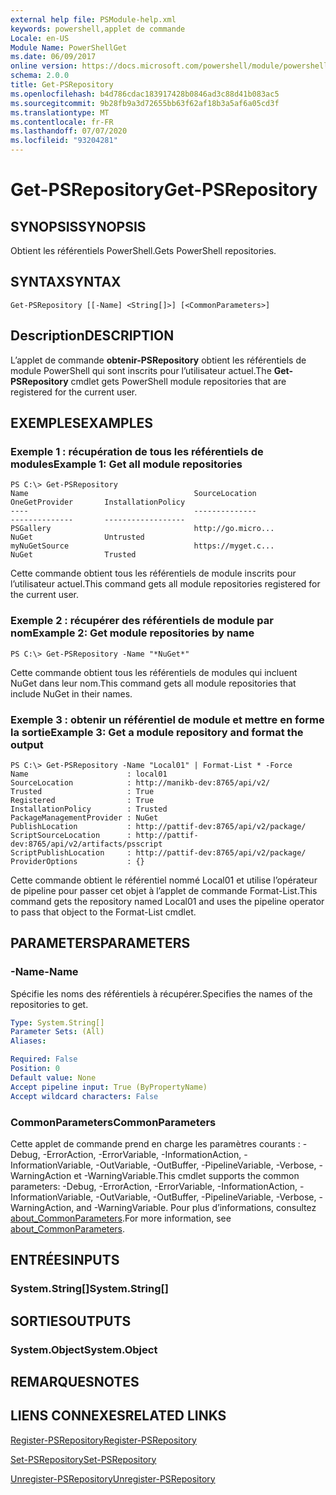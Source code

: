 ```yaml
---
external help file: PSModule-help.xml
keywords: powershell,applet de commande
Locale: en-US
Module Name: PowerShellGet
ms.date: 06/09/2017
online version: https://docs.microsoft.com/powershell/module/powershellget/get-psrepository?view=powershell-6&WT.mc_id=ps-gethelp
schema: 2.0.0
title: Get-PSRepository
ms.openlocfilehash: b4d786cdac183917428b0846ad3c88d41b083ac5
ms.sourcegitcommit: 9b28fb9a3d72655bb63f62af18b3a5af6a05cd3f
ms.translationtype: MT
ms.contentlocale: fr-FR
ms.lasthandoff: 07/07/2020
ms.locfileid: "93204281"
---
```

# <span data-ttu-id="a38a3-103">Get-PSRepository</span><span class="sxs-lookup"><span data-stu-id="a38a3-103">Get-PSRepository</span></span>

## <span data-ttu-id="a38a3-104">SYNOPSIS</span><span class="sxs-lookup"><span data-stu-id="a38a3-104">SYNOPSIS</span></span>
<span data-ttu-id="a38a3-105">Obtient les référentiels PowerShell.</span><span class="sxs-lookup"><span data-stu-id="a38a3-105">Gets PowerShell repositories.</span></span>

## <span data-ttu-id="a38a3-106">SYNTAX</span><span class="sxs-lookup"><span data-stu-id="a38a3-106">SYNTAX</span></span>

```
Get-PSRepository [[-Name] <String[]>] [<CommonParameters>]
```

## <span data-ttu-id="a38a3-107">Description</span><span class="sxs-lookup"><span data-stu-id="a38a3-107">DESCRIPTION</span></span>

<span data-ttu-id="a38a3-108">L’applet de commande **obtenir-PSRepository** obtient les référentiels de module PowerShell qui sont inscrits pour l’utilisateur actuel.</span><span class="sxs-lookup"><span data-stu-id="a38a3-108">The **Get-PSRepository** cmdlet gets PowerShell module repositories that are registered for the current user.</span></span>

## <span data-ttu-id="a38a3-109">EXEMPLES</span><span class="sxs-lookup"><span data-stu-id="a38a3-109">EXAMPLES</span></span>

### <span data-ttu-id="a38a3-110">Exemple 1 : récupération de tous les référentiels de modules</span><span class="sxs-lookup"><span data-stu-id="a38a3-110">Example 1: Get all module repositories</span></span>

```
PS C:\> Get-PSRepository
Name                                     SourceLocation                                     OneGetProvider       InstallationPolicy
----                                     --------------                                     --------------       ------------------
PSGallery                                http://go.micro...                                 NuGet                Untrusted
myNuGetSource                            https://myget.c...                                 NuGet                Trusted
```

<span data-ttu-id="a38a3-111">Cette commande obtient tous les référentiels de module inscrits pour l’utilisateur actuel.</span><span class="sxs-lookup"><span data-stu-id="a38a3-111">This command gets all module repositories registered for the current user.</span></span>

### <span data-ttu-id="a38a3-112">Exemple 2 : récupérer des référentiels de module par nom</span><span class="sxs-lookup"><span data-stu-id="a38a3-112">Example 2: Get module repositories by name</span></span>

```
PS C:\> Get-PSRepository -Name "*NuGet*"
```

<span data-ttu-id="a38a3-113">Cette commande obtient tous les référentiels de modules qui incluent NuGet dans leur nom.</span><span class="sxs-lookup"><span data-stu-id="a38a3-113">This command gets all module repositories that include NuGet in their names.</span></span>

### <span data-ttu-id="a38a3-114">Exemple 3 : obtenir un référentiel de module et mettre en forme la sortie</span><span class="sxs-lookup"><span data-stu-id="a38a3-114">Example 3: Get a module repository and format the output</span></span>

```
PS C:\> Get-PSRepository -Name "Local01" | Format-List * -Force
Name                      : local01
SourceLocation            : http://manikb-dev:8765/api/v2/
Trusted                   : True
Registered                : True
InstallationPolicy        : Trusted
PackageManagementProvider : NuGet
PublishLocation           : http://pattif-dev:8765/api/v2/package/
ScriptSourceLocation      : http://pattif-dev:8765/api/v2/artifacts/psscript
ScriptPublishLocation     : http://pattif-dev:8765/api/v2/package/
ProviderOptions           : {}
```

<span data-ttu-id="a38a3-115">Cette commande obtient le référentiel nommé Local01 et utilise l’opérateur de pipeline pour passer cet objet à l’applet de commande Format-List.</span><span class="sxs-lookup"><span data-stu-id="a38a3-115">This command gets the repository named Local01 and uses the pipeline operator to pass that object to the Format-List cmdlet.</span></span>

## <span data-ttu-id="a38a3-116">PARAMETERS</span><span class="sxs-lookup"><span data-stu-id="a38a3-116">PARAMETERS</span></span>

### <span data-ttu-id="a38a3-117">-Name</span><span class="sxs-lookup"><span data-stu-id="a38a3-117">-Name</span></span>

<span data-ttu-id="a38a3-118">Spécifie les noms des référentiels à récupérer.</span><span class="sxs-lookup"><span data-stu-id="a38a3-118">Specifies the names of the repositories to get.</span></span>

```yaml
Type: System.String[]
Parameter Sets: (All)
Aliases:

Required: False
Position: 0
Default value: None
Accept pipeline input: True (ByPropertyName)
Accept wildcard characters: False
```

### <span data-ttu-id="a38a3-119">CommonParameters</span><span class="sxs-lookup"><span data-stu-id="a38a3-119">CommonParameters</span></span>

<span data-ttu-id="a38a3-120">Cette applet de commande prend en charge les paramètres courants : -Debug, -ErrorAction, -ErrorVariable, -InformationAction, -InformationVariable, -OutVariable, -OutBuffer, -PipelineVariable, -Verbose, -WarningAction et -WarningVariable.</span><span class="sxs-lookup"><span data-stu-id="a38a3-120">This cmdlet supports the common parameters: -Debug, -ErrorAction, -ErrorVariable, -InformationAction, -InformationVariable, -OutVariable, -OutBuffer, -PipelineVariable, -Verbose, -WarningAction, and -WarningVariable.</span></span> <span data-ttu-id="a38a3-121">Pour plus d’informations, consultez [about_CommonParameters](https://go.microsoft.com/fwlink/?LinkID=113216).</span><span class="sxs-lookup"><span data-stu-id="a38a3-121">For more information, see [about_CommonParameters](https://go.microsoft.com/fwlink/?LinkID=113216).</span></span>

## <span data-ttu-id="a38a3-122">ENTRÉES</span><span class="sxs-lookup"><span data-stu-id="a38a3-122">INPUTS</span></span>

### <span data-ttu-id="a38a3-123">System.String[]</span><span class="sxs-lookup"><span data-stu-id="a38a3-123">System.String[]</span></span>

## <span data-ttu-id="a38a3-124">SORTIES</span><span class="sxs-lookup"><span data-stu-id="a38a3-124">OUTPUTS</span></span>

### <span data-ttu-id="a38a3-125">System.Object</span><span class="sxs-lookup"><span data-stu-id="a38a3-125">System.Object</span></span>

## <span data-ttu-id="a38a3-126">REMARQUES</span><span class="sxs-lookup"><span data-stu-id="a38a3-126">NOTES</span></span>

## <span data-ttu-id="a38a3-127">LIENS CONNEXES</span><span class="sxs-lookup"><span data-stu-id="a38a3-127">RELATED LINKS</span></span>

[<span data-ttu-id="a38a3-128">Register-PSRepository</span><span class="sxs-lookup"><span data-stu-id="a38a3-128">Register-PSRepository</span></span>](Register-PSRepository.md)

[<span data-ttu-id="a38a3-129">Set-PSRepository</span><span class="sxs-lookup"><span data-stu-id="a38a3-129">Set-PSRepository</span></span>](Set-PSRepository.md)

[<span data-ttu-id="a38a3-130">Unregister-PSRepository</span><span class="sxs-lookup"><span data-stu-id="a38a3-130">Unregister-PSRepository</span></span>](Unregister-PSRepository.md)
